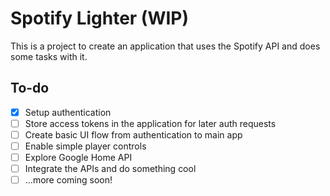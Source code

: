 # Spotify Lighter (WIP)

This is a project to create an application that uses the Spotify API and does some tasks with it.

## To-do

- [x] Setup authentication
- [ ] Store access tokens in the application for later auth requests
- [ ] Create basic UI flow from authentication to main app
- [ ] Enable simple player controls
- [ ] Explore Google Home API
- [ ] Integrate the APIs and do something cool
- [ ] ...more coming soon!
